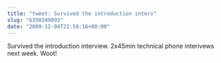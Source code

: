 ```yaml
---
title: "tweet: Survived the introduction interv"
slug: "6350349093"
date: "2009-12-04T21:50:16+00:00"
---
```

Survived the introduction interview. 2x45min technical phone interivews next week. Woot!